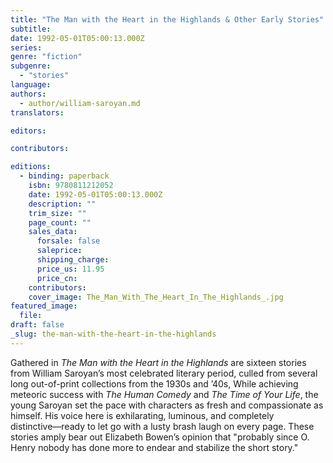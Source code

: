 ```yaml
---
title: "The Man with the Heart in the Highlands & Other Early Stories"
subtitle:
date: 1992-05-01T05:00:13.000Z
series:
genre: "fiction"
subgenre:
  - "stories"
language:
authors:
  - author/william-saroyan.md
translators:

editors:

contributors:

editions:
  - binding: paperback
    isbn: 9780811212052
    date: 1992-05-01T05:00:13.000Z
    description: ""
    trim_size: ""
    page_count: ""
    sales_data:
      forsale: false
      saleprice:
      shipping_charge:
      price_us: 11.95
      price_cn:
    contributors:
    cover_image: The_Man_With_The_Heart_In_The_Highlands_.jpg
featured_image:
  file:
draft: false
_slug: the-man-with-the-heart-in-the-highlands
---
```


Gathered in _The Man with the Heart in the Highlands_ are sixteen stories from William Saroyan’s most celebrated literary period, culled from several long out-of-print collections from the 1930s and ’40s, While achieving meteoric success with _The Human Comedy_ and _The Time of Your Life_, the young Saroyan set the pace with characters as fresh and compassionate as himself. His voice here is exhilarating, luminous, and completely distinctive––ready to let go with a lusty brash laugh on every page. These stories amply bear out Elizabeth Bowen’s opinion that "probably since O. Henry nobody has done more to endear and stabilize the short story."

